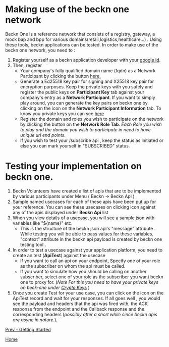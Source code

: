 # Making use of the beckn one network
Beckn One is a reference network that consists of a registry, gateway, a mock bap and bpp for various domains(retail,logistics,healthcare...) . Using these tools, beckn applications can be tested. In order to make use of the beckn one network, you need to : 

1. Register yourself as a beckn application developer with your <a href="/oid/login?SELECTED_OPEN_ID=GOOGLE" target="_blank" >google id</a>.
1. Then, register 
    * Your company's fully qualified domain name (fqdn) as a Network Participant by clicking the <a class="fas fa-plus"></a> button
        <a href="/network_participants" target="_blank">here.</a>
    * Generate a Ed25518  key pair for signing and X25518 key pair for encryption purposes. 
        Keep the private keys with you safely and register the public keys on **Participant Key** tab against your company's entry 
        as a **Network Participant**. If you want to simply play around, you can generate the key pairs on beckn one by clicking on the 
        <a class="fa fa-key" href="#" ></a> icon  on the **Network Participant Information** tab. To know  you private keys you can see <a href="/crypto_keys" target="_blank" >here</a>
    * Register the domain and roles you wish to participate on the network by clicking the <a class="fas fa-plus"></a> button on the **Network Role Tab**. 
        *Each Role you wish to play and the domain you wish to participate in need to have unique url end points.*  
    * If you wish to test your /subscribe api , keep the status as initiated or else you can mark yourself in "SUBSCRIBED"  status.

# Testing your implementation on beckn one. 
1. Beckn Volunteers have created a list of apis that are to be implemented by various participants under Menu ( Beckn -> Beckn Api )
1. Sample named usecases for each  of these apis have been put up for your reference. You can see these usecases on clicking 
    <a class="fas fa-eye"></a> icon against any of the apis displayed under **Beckn Api** list
1. When you view <a class="fas fa-eye"></a> details of a usecase, you will see a sample json with variables like "${name}" etc. 
    * This is the structure of the beckn json api's "message" attribute . While testing you will be able to pass values for these variables. "context" attribute in the beckn api payload is created by beckn one testing tool.. 
1. In order to test a usecase against your application platform, you need to create an test (**ApiTest**) against the usecase 
    * If you want to call an api on your endpoint, Specify one of your role as the subscriber on whom the api must be called. 
    * If you want to simulate how you should be calling on another subscriber, select one of your role as the subscriber you want beckn one to proxy for. (*Note For this you need to have your private keys on beck-one under <a href="/crypto_keys">Crypto Keys</a>* )
1. Once you create Test for your use case, you can click on the <a class="fas fa-bolt"></a> icon on the ApiTest record and wait for your responses. If all goes well , you would see the payload and headers that the api was fired with, the ACK response from the endpoint and the Callback response and the corresponding headers (*possibly after a short while since beckn apis are async in nature.*).  

[Prev - Getting Started](getting_started.md)

[Home](/)

